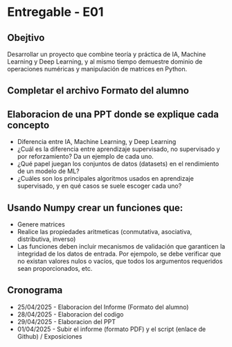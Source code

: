 # Entregable - E01

## Obejtivo
Desarrollar un proyecto que combine teoría y práctica de IA, Machine Learning y Deep Learning, y al mismo tiempo demuestre dominio de operaciones numéricas y manipulación de matrices en Python.

## Completar el archivo Formato del alumno

## Elaboracion de una PPT donde se explique cada concepto

- Diferencia entre IA, Machine Learning, y Deep Learning
- ¿Cuál es la diferencia  entre aprendizaje supervisado, no supervisado y por reforzamiento? Da un ejemplo de cada uno.
- ¿Qué papel juegan los conjuntos de datos (datasets) en el rendimiento de un modelo de ML?
- ¿Cuáles son los principales algoritmos usados en aprendizaje supervisado, y en qué casos se suele escoger cada uno?


## Usando Numpy crear un funciones que:
- Genere matrices
- Realice las propiedades aritmeticas (conmutativa, asociativa, distributiva, inverso)
- Las funciones deben incluir mecanismos de validación que garanticen la integridad de los datos de entrada. Por ejempolo, se debe verificar que no existan valores nulos o vacíos, que todos los argumentos requeridos sean proporcionados, etc.


## Cronograma
- 25/04/2025 - Elaboracion del Informe (Formato del alumno)
- 28/04/2025 - Elaboracion del codigo
- 29/04/2025 - Elaboracion del PPT
- 01/04/2025 - Subir el informe (formato PDF) y el script (enlace de Github) / Exposiciones